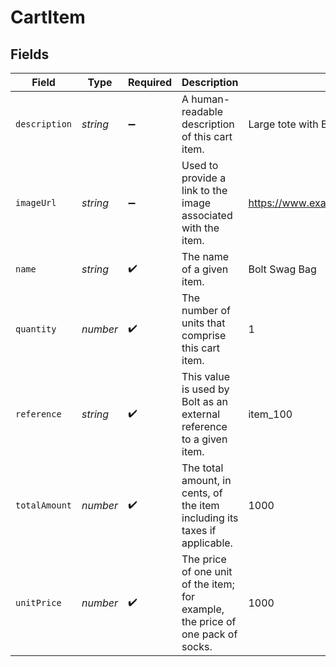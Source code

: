 # CartItem


## Fields

| Field                                                                           | Type                                                                            | Required                                                                        | Description                                                                     | Example                                                                         |
| ------------------------------------------------------------------------------- | ------------------------------------------------------------------------------- | ------------------------------------------------------------------------------- | ------------------------------------------------------------------------------- | ------------------------------------------------------------------------------- |
| `description`                                                                   | *string*                                                                        | :heavy_minus_sign:                                                              | A human-readable description of this cart item.                                 | Large tote with Bolt logo.                                                      |
| `imageUrl`                                                                      | *string*                                                                        | :heavy_minus_sign:                                                              | Used to provide a link to the image associated with the item.                   | https://www.example.com/products/123456/images/1.png                            |
| `name`                                                                          | *string*                                                                        | :heavy_check_mark:                                                              | The name of a given item.                                                       | Bolt Swag Bag                                                                   |
| `quantity`                                                                      | *number*                                                                        | :heavy_check_mark:                                                              | The number of units that comprise this cart item.                               | 1                                                                               |
| `reference`                                                                     | *string*                                                                        | :heavy_check_mark:                                                              | This value is used by Bolt as an external reference to a given item.            | item_100                                                                        |
| `totalAmount`                                                                   | *number*                                                                        | :heavy_check_mark:                                                              | The total amount, in cents, of the item including its taxes if applicable.      | 1000                                                                            |
| `unitPrice`                                                                     | *number*                                                                        | :heavy_check_mark:                                                              | The price of one unit of the item; for example, the price of one pack of socks. | 1000                                                                            |